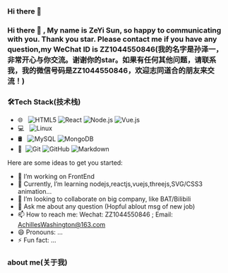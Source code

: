 ### Hi there 👋

<!--
**zeyisun/zeyisun** is a ✨ _special_ ✨ repository because its `README.md` (this file) appears on your GitHub profile.

Here are some ideas to get you started:

- 🔭 I’m currently working on ...
- 🌱 I’m currently learning ...
- 👯 I’m looking to collaborate on ...
- 🤔 I’m looking for help with ...
- 💬 Ask me about ...
- 📫 How to reach me: ...
- 😄 Pronouns: ...
- ⚡ Fun fact: ...
-->
### Hi there 👋 , My name is ZeYi Sun, so happy to communicating with you. Thank you star. Please contact me if you have any question,my WeChat ID is ZZ1044550846(我的名字是孙泽一，非常开心与你交流。谢谢你的star。如果有任何其他问题，请联系我，我的微信号码是ZZ1044550846，欢迎志同道合的朋友来交流！)





### 🛠Tech Stack(技术栈)


- 🌐 &#160; ![HTML5](https://img.shields.io/badge/-HTML5-333333?style=flat&logo=HTML5)
![React](https://img.shields.io/badge/-React.js-333333?style=flat&logo=react.js)
![Node.js](https://img.shields.io/badge/-Node.js-333333?style=flat&logo=node.js)
![Vue.js](https://img.shields.io/badge/-VueJS-333333?style=flat&logo=Vue.js)
- 💻 &#160; 
![Linux](https://img.shields.io/badge/-Linux-333333?style=flat&logo=Linux&logoColor=FCC624)
- 🛢 &#160; ![MySQL](https://img.shields.io/badge/-MySQL-333333?style=flat&logo=mysql)
![MongoDB](https://img.shields.io/badge/-MongoDB-333333?style=flat&logo=mongodb)
- 🔧 &#160;![Git](https://img.shields.io/badge/-Git-333333?style=flat&logo=git)
![GitHub](https://img.shields.io/badge/-GitHub-333333?style=flat&logo=github)
![Markdown](https://img.shields.io/badge/-Markdown-333333?style=flat&logo=markdown)



Here are some ideas to get you started:

- 🔭 I’m working on FrontEnd
- 🌱 Currently, I’m learning nodejs,reactjs,vuejs,threejs,SVG/CSS3 animation...
- 👯 I’m looking to collaborate on big company, like BAT/Bilibili
- 💬 Ask me about any question (Hopful ablout msg of new job)
- 📫 How to reach me: Wechat: ZZ1044550846 ; Email: AchillesWashington@163.com
- 😄 Pronouns: ...
- ⚡ Fun fact: ...





### about me(关于我)
<!--
- 强烈推荐知乎部分，放了比较多的干货内容，点击下方链接即可访问
- [知乎](https://www.zhihu.com/people/got-81)
- [博客](https://huanhunmao.github.io/)
- [Mark_Fu 资源网](https://huanhunmao.github.io/)(博客内跳转)
- [掘金](https://juejin.cn/user/1741228277763278)
- [CSDN](https://i.csdn.net/#/user-center/profile?spm=1003.2020.3001.5111)




[![huanhunmao's github stats](https://github-readme-stats.vercel.app/api?username=huanhunmao)](https://github.com/anuraghazra/github-readme-stats)
-->
